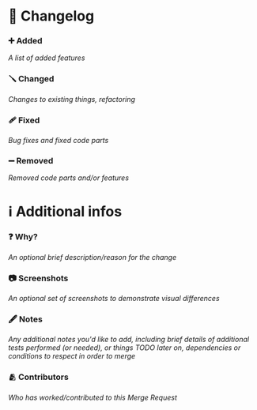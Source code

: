 # 📑 Changelog
### ➕ Added
_A list of added features_

### 🪛 Changed
_Changes to existing things, refactoring_

### 🩹 Fixed
_Bug fixes and fixed code parts_

### ➖ Removed
_Removed code parts and/or features_

# ℹ️ Additional infos
### ❓ Why?
_An optional brief description/reason for the change_

### 📷  Screenshots
_An optional set of screenshots to demonstrate visual differences_

### 🖋 Notes
_Any additional notes you'd like to add, including brief details of additional tests performed (or needed), or things TODO later on, dependencies or conditions to respect in order to merge_

### 🫂 Contributors
_Who has worked/contributed to this Merge Request_